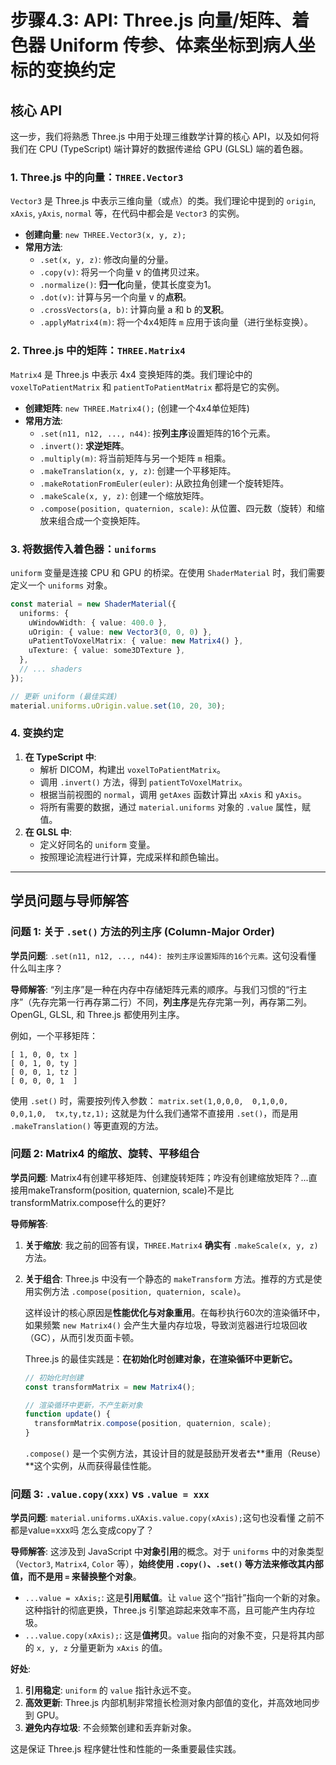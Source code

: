 # 步骤4.3: API: Three.js 向量/矩阵、着色器 Uniform 传参、体素坐标到病人坐标的变换约定

## 核心 API

这一步，我们将熟悉 Three.js 中用于处理三维数学计算的核心 API，以及如何将我们在 CPU (TypeScript) 端计算好的数据传递给 GPU (GLSL) 端的着色器。

### 1. Three.js 中的向量：`THREE.Vector3`

`Vector3` 是 Three.js 中表示三维向量（或点）的类。我们理论中提到的 `origin`, `xAxis`, `yAxis`, `normal` 等，在代码中都会是 `Vector3` 的实例。

- **创建向量**: `new THREE.Vector3(x, y, z);`
- **常用方法**:
  - `.set(x, y, z)`: 修改向量的分量。
  - `.copy(v)`: 将另一个向量 v 的值拷贝过来。
  - `.normalize()`: **归一化**向量，使其长度变为1。
  - `.dot(v)`: 计算与另一个向量 v 的**点积**。
  - `.crossVectors(a, b)`: 计算向量 a 和 b 的**叉积**。
  - `.applyMatrix4(m)`: 将一个4x4矩阵 `m` 应用于该向量（进行坐标变换）。

### 2. Three.js 中的矩阵：`THREE.Matrix4`

`Matrix4` 是 Three.js 中表示 4x4 变换矩阵的类。我们理论中的 `voxelToPatientMatrix` 和 `patientToPatientMatrix` 都将是它的实例。

- **创建矩阵**: `new THREE.Matrix4();` (创建一个4x4单位矩阵)
- **常用方法**:
  - `.set(n11, n12, ..., n44)`: 按**列主序**设置矩阵的16个元素。
  - `.invert()`: **求逆矩阵**。
  - `.multiply(m)`: 将当前矩阵与另一个矩阵 `m` 相乘。
  - `.makeTranslation(x, y, z)`: 创建一个平移矩阵。
  - `.makeRotationFromEuler(euler)`: 从欧拉角创建一个旋转矩阵。
  - `.makeScale(x, y, z)`: 创建一个缩放矩阵。
  - `.compose(position, quaternion, scale)`: 从位置、四元数（旋转）和缩放来组合成一个变换矩阵。

### 3. 将数据传入着色器：`uniforms`

`uniform` 变量是连接 CPU 和 GPU 的桥梁。在使用 `ShaderMaterial` 时，我们需要定义一个 `uniforms` 对象。

```typescript
const material = new ShaderMaterial({
  uniforms: {
    uWindowWidth: { value: 400.0 },
    uOrigin: { value: new Vector3(0, 0, 0) },
    uPatientToVoxelMatrix: { value: new Matrix4() },
    uTexture: { value: some3DTexture },
  },
  // ... shaders
});

// 更新 uniform (最佳实践)
material.uniforms.uOrigin.value.set(10, 20, 30);
```

### 4. 变换约定

1.  **在 TypeScript 中**:
    - 解析 DICOM，构建出 `voxelToPatientMatrix`。
    - 调用 `.invert()` 方法，得到 `patientToVoxelMatrix`。
    - 根据当前视图的 `normal`，调用 `getAxes` 函数计算出 `xAxis` 和 `yAxis`。
    - 将所有需要的数据，通过 `material.uniforms` 对象的 `.value` 属性，赋值。
2.  **在 GLSL 中**:
    - 定义好同名的 `uniform` 变量。
    - 按照理论流程进行计算，完成采样和颜色输出。

---

## 学员问题与导师解答

### 问题 1: 关于 `.set()` 方法的列主序 (Column-Major Order)

**学员问题**: `.set(n11, n12, ..., n44): 按列主序设置矩阵的16个元素。`这句没看懂 什么叫主序？

**导师解答**:
“列主序”是一种在内存中存储矩阵元素的顺序。与我们习惯的“行主序”（先存完第一行再存第二行）不同，**列主序**是先存完第一列，再存第二列。OpenGL, GLSL, 和 Three.js 都使用列主序。

例如，一个平移矩阵：

```
[ 1, 0, 0, tx ]
[ 0, 1, 0, ty ]
[ 0, 0, 1, tz ]
[ 0, 0, 0, 1  ]
```

使用 `.set()` 时，需要按列传入参数：
`matrix.set(1,0,0,0,  0,1,0,0,  0,0,1,0,  tx,ty,tz,1);`
这就是为什么我们通常不直接用 `.set()`，而是用 `.makeTranslation()` 等更直观的方法。

### 问题 2: Matrix4 的缩放、旋转、平移组合

**学员问题**: Matrix4有创建平移矩阵、创建旋转矩阵；咋没有创建缩放矩阵？...直接用makeTransform(position, quaternion, scale)不是比transformMatrix.compose什么的更好?

**导师解答**:

1.  **关于缩放**: 我之前的回答有误，`THREE.Matrix4` **确实有** `.makeScale(x, y, z)` 方法。
2.  **关于组合**: Three.js 中没有一个静态的 `makeTransform` 方法。推荐的方式是使用实例方法 `.compose(position, quaternion, scale)`。

    这样设计的核心原因是**性能优化与对象重用**。在每秒执行60次的渲染循环中，如果频繁 `new Matrix4()` 会产生大量内存垃圾，导致浏览器进行垃圾回收（GC），从而引发页面卡顿。

    Three.js 的最佳实践是：**在初始化时创建对象，在渲染循环中更新它。**

    ```typescript
    // 初始化时创建
    const transformMatrix = new Matrix4();

    // 渲染循环中更新，不产生新对象
    function update() {
      transformMatrix.compose(position, quaternion, scale);
    }
    ```

    `.compose()` 是一个实例方法，其设计目的就是鼓励开发者去**重用（Reuse）**这个实例，从而获得最佳性能。

### 问题 3: `.value.copy(xxx)` vs `.value = xxx`

**学员问题**: `material.uniforms.uXAxis.value.copy(xAxis);`这句也没看懂 之前不都是value=xxx吗 怎么变成copy了？

**导师解答**:
这涉及到 JavaScript 中**对象引用**的概念。对于 `uniforms` 中的对象类型（`Vector3`, `Matrix4`, `Color` 等），**始终使用 `.copy()`、`.set()` 等方法来修改其内部值，而不是用 `=` 来替换整个对象**。

- `...value = xAxis;`: 这是**引用赋值**。让 `value` 这个“指针”指向一个新的对象。这种指针的彻底更换，Three.js 引擎追踪起来效率不高，且可能产生内存垃圾。
- `...value.copy(xAxis);`: 这是**值拷贝**。`value` 指向的对象不变，只是将其内部的 `x, y, z` 分量更新为 `xAxis` 的值。

**好处**:

1.  **引用稳定**: `uniform` 的 `value` 指针永远不变。
2.  **高效更新**: Three.js 内部机制非常擅长检测对象内部值的变化，并高效地同步到 GPU。
3.  **避免内存垃圾**: 不会频繁创建和丢弃新对象。

这是保证 Three.js 程序健壮性和性能的一条重要最佳实践。
